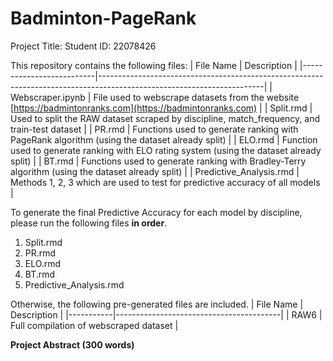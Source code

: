 # Badminton-PageRank
Project Title:
Student ID: 22078426

This repository contains the following files:
| File Name                | Description                                                                                                           |
|--------------------------|-----------------------------------------------------------------------------------------------------------------------|
| Webscraper.ipynb            | File used to webscrape datasets from the website [https://badmintonranks.com](https://badmintonranks.com)              |
| Split.rmd                | Used to split the RAW dataset scraped by discipline, match_frequency, and train-test dataset                           |
| PR.rmd                   | Functions used to generate ranking with PageRank algorithm (using the dataset already split)                            |
| ELO.rmd                  | Function used to generate ranking with ELO rating system (using the dataset already split)                              |
| BT.rmd                   | Functions used to generate ranking with Bradley-Terry algorithm (using the dataset already split)                       |
| Predictive_Analysis.rmd   | Methods 1, 2, 3 which are used to test for predictive accuracy of all models                                            |

To generate the final Predictive Accuracy for each model by discipline, please run the following files **in order**.
 1. Split.rmd
 4. PR.rmd
 5. ELO.rmd
 6. BT.rmd
 7. Predictive_Analysis.rmd

Otherwise, the following pre-generated files are included.
| File Name | Description                             |
|-----------|-----------------------------------------|
| RAW6      | Full compilation of webscraped dataset  |


**Project Abstract (300 words)**
